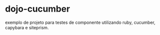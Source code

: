 # dojo-cucumber

exemplo de projeto para testes de componente utilizando ruby, cucumber, capybara e siteprism.
